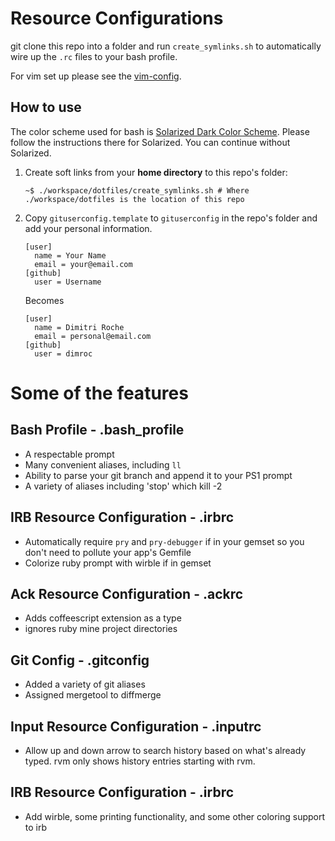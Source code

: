 Resource Configurations
=======================

git clone this repo into a folder and run `create_symlinks.sh` to automatically wire up the `.rc` files to your bash profile.

For vim set up please see the [vim-config](https://github.com/dimroc/vim-config).

How to use
----------

The color scheme used for bash is [Solarized Dark Color Scheme](https://github.com/altercation/solarized).
Please follow the instructions there for Solarized. You can continue without Solarized.

1. Create soft links from your **home directory** to this repo's folder:

    ```
    ~$ ./workspace/dotfiles/create_symlinks.sh # Where ./workspace/dotfiles is the location of this repo
    ```

2. Copy `gituserconfig.template` to `gituserconfig` in the repo's folder and add your personal information.

    ```
    [user]
      name = Your Name
      email = your@email.com
    [github]
      user = Username
    ```

    Becomes

    ```
    [user]
      name = Dimitri Roche
      email = personal@email.com
    [github]
      user = dimroc
    ```

Some of the features
====================

Bash Profile - .bash_profile
----------------------------

* A respectable prompt
* Many convenient aliases, including `ll`
* Ability to parse your git branch and append it to your PS1 prompt
* A variety of aliases including 'stop' which kill -2

IRB Resource Configuration - .irbrc
-----------------------------------

* Automatically require `pry` and `pry-debugger` if in your gemset so you don't need to pollute your app's Gemfile
* Colorize ruby prompt with wirble if in gemset

Ack Resource Configuration - .ackrc
-----------------------------------

* Adds coffeescript extension as a type
* ignores ruby mine project directories

Git Config - .gitconfig
-----------------------

* Added a variety of git aliases
* Assigned mergetool to diffmerge

Input Resource Configuration - .inputrc
---------------------------------------

* Allow up and down arrow to search history based on what's already typed. rvm <up-arrow> only shows history entries starting with rvm.

IRB Resource Configuration - .irbrc
-----------------------------------

* Add wirble, some printing functionality, and some other coloring support to irb
